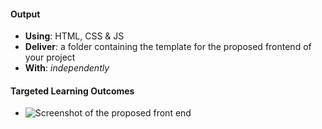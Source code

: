 #### Output
- **Using**: HTML, CSS & JS
- **Deliver**: a folder containing the template for the proposed frontend of your project
- **With**: *independently*

#### Targeted Learning Outcomes
- ![Screenshot of the proposed front end](https://www.dropbox.com/s/3yzacmpwk1im5ax/Screen%20Shot%202017-03-28%20at%204.24.15%20PM.png?dl=0)